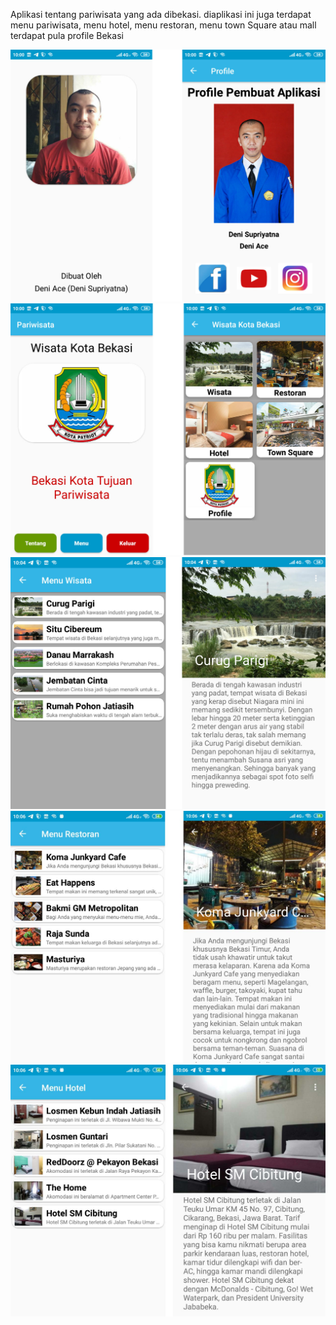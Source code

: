 Aplikasi tentang pariwisata yang ada dibekasi.
diaplikasi ini juga terdapat menu pariwisata, menu hotel, menu restoran, menu town Square atau mall
terdapat pula profile Bekasi

![alt text](https://github.com/deniace/Pariwisata/blob/master/screenshot/tentang.jpg?raw=true "screenshoot tentang")
![alt text](https://github.com/deniace/Pariwisata/blob/master/screenshot/menu_utama.jpg?raw=true "screenshoot menu utama")
![alt text](https://github.com/deniace/Pariwisata/blob/master/screenshot/menu_wisata.jpg?raw=true "screenshoot menu wisata")
![alt text](https://github.com/deniace/Pariwisata/blob/master/screenshot/menu_resto.jpg?raw=true "screenshoot menu restoran")
![alt text](https://github.com/deniace/Pariwisata/blob/master/screenshot/menu_hotel.jpg?raw=true "screenshoot menu hotel")